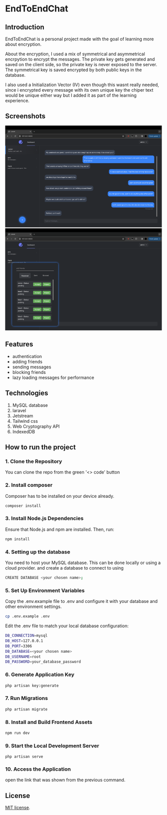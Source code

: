 # EndToEndChat
## Introduction
EndToEndChat is a personal project made with the goal of learning more about encryption.

About the encryption, I used a mix of symmetrical and asymmetrical encrpytion to encrypt the messages. The private key gets generated and saved on the client side, so the private key is never exposed to the server. The symmetrical key is saved encrypted by both public keys in the database.

I also used a Initialization Vector (IV) even though this wasnt really needed, since i encrypted every message with its own unique key the chiper text would be unique either way but I added it as part of the learning experience.


## Screenshots

<img src="screenshots/chat screenshot.png" alt="Chat Screenshot" width="800"/>
<img src="screenshots/friends request screenshot.png" alt="Friends Request Screenshot" width="800"/>


## Features
* authentication
* adding friends
* sending messages
* blocking friends
* lazy loading messages for performance



## Technologies
1. MySQL database
2. laravel
3. Jetstream
4. Tailwind css
5. Web Cryptography API
6. IndexedDB



## How to run the project

### 1. Clone the Repository
You can clone the repo from the green '<> code' button

### 2. Install composer
Composer has to be installed on your device already.
```bash
composer install 
```

### 3. Install Node.js Dependencies
Ensure that Node.js and npm are installed. Then, run:

```bash
npm install
```

### 4. Setting up the database
You need to host your MySQL database. This can be done locally or using a cloud provider.
and create a database to connect to using
```bash
CREATE DATABASE <your chosen name>;
```

### 5. Set Up Environment Variables
Copy the .env.example file to .env and configure it with your database and other environment settings.
```bash
cp .env.example .env
```

Edit the .env file to match your local database configuration:

```bash
DB_CONNECTION=mysql
DB_HOST=127.0.0.1
DB_PORT=3306
DB_DATABASE=<your chosen name>
DB_USERNAME=root
DB_PASSWORD=your_database_password
```


### 6. Generate Application Key

```bash
php artisan key:generate
```

### 7. Run Migrations

```bash
php artisan migrate
```

### 8. Install and Build Frontend Assets

```bash
npm run dev
```

### 9. Start the Local Development Server
```
php artisan serve
```

### 10. Access the Application

open the link that was shown from the previous command.


## License

[MIT license](https://opensource.org/licenses/MIT).